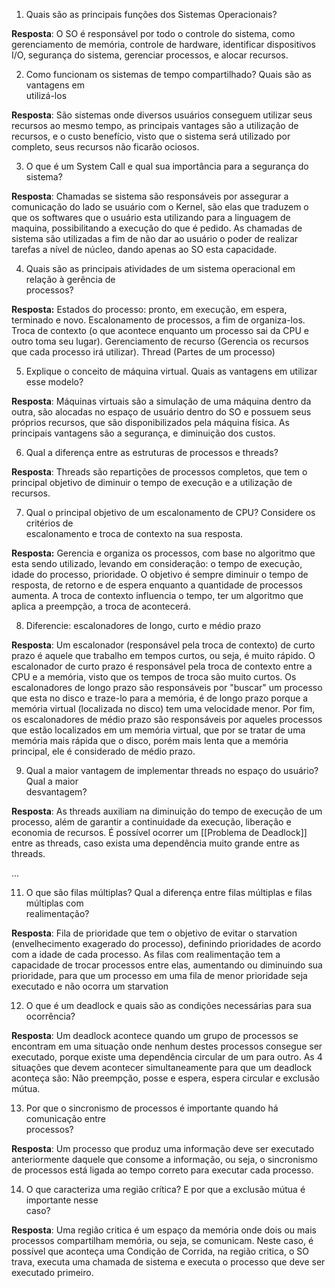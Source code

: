 
1) Quais são as principais funções dos Sistemas Operacionais?

**Resposta**: O SO é responsável por todo o controle do sistema, como gerenciamento de memória, controle de hardware, identificar dispositivos I/O, segurança do sistema,  gerenciar processos, e alocar recursos. 

2) Como funcionam os sistemas de tempo compartilhado? Quais são as vantagens em  
utilizá-los

**Resposta**: São sistemas onde diversos usuários conseguem utilizar seus recursos ao mesmo tempo, as principais vantages são a utilização de recursos, e o custo benefício, visto que o sistema será utilizado por completo, seus recursos não ficarão ociosos. 

3) O que é um System Call e qual sua importância para a segurança do sistema?

**Resposta**: Chamadas se sistema são responsáveis por assegurar a comunicação do lado se usuário com o Kernel, são elas que traduzem o que os softwares que o usuário esta utilizando para a linguagem de maquina, possibilitando a execução do que é pedido. As chamadas de sistema são utilizadas a fim de não dar ao usuário o poder de realizar tarefas a nível de núcleo, dando apenas ao SO esta capacidade. 

4) Quais são as principais atividades de um sistema operacional em relação à gerência de  
processos?

**Resposta:** Estados do processo: pronto, em execução, em espera, terminado e novo. Escalonamento de processos, a fim de organiza-los. Troca de contexto (o que acontece enquanto um processo sai da CPU e outro toma seu lugar). Gerenciamento de recurso (Gerencia os recursos que cada processo irá utilizar). Thread (Partes de um processo)

5) Explique o conceito de máquina virtual. Quais as vantagens em utilizar esse modelo?

**Resposta**: Máquinas virtuais são a simulação de uma máquina dentro da outra, são alocadas no espaço de usuário dentro do SO e possuem seus próprios recursos, que são disponibilizados pela máquina física. As principais vantagens são a segurança, e diminuição dos custos. 

6) Qual a diferença entre as estruturas de processos e threads?

**Resposta**: Threads são repartições de processos completos, que tem o principal objetivo de diminuir o tempo de execução e a utilização de recursos.

7) Qual o principal objetivo de um escalonamento de CPU? Considere os critérios de  
escalonamento e troca de contexto na sua resposta.

**Resposta:** Gerencia e organiza os processos, com base no algoritmo que esta sendo utilizado, levando em consideração: o tempo de execução, idade do processo, prioridade. O objetivo é sempre diminuir o tempo de resposta, de retorno e de espera enquanto a quantidade de processos aumenta. A troca de contexto influencia o tempo, ter um algoritmo que aplica a preempção, a troca de acontecerá.

8) Diferencie: escalonadores de longo, curto e médio prazo

**Resposta**: Um escalonador (responsável pela troca de contexto) de curto prazo é aquele que trabalho em tempos curtos, ou seja, é muito rápido. O escalonador de curto prazo é responsável pela troca de contexto entre a CPU e a memória, visto que os tempos de troca são muito curtos. Os escalonadores de longo prazo são responsáveis por "buscar" um processo que esta no disco e traze-lo para a memória, é de longo prazo porque a memória virtual (localizada no disco) tem uma velocidade menor. Por fim, os escalonadores de médio prazo são responsáveis por aqueles processos que estão localizados em um memória virtual, que por se tratar de uma memória mais rápida que o disco, porém mais lenta que a memória principal, ele é considerado de médio prazo. 

9) Qual a maior vantagem de implementar threads no espaço do usuário? Qual a maior  
desvantagem?

**Resposta**: As threads auxiliam na diminuição do tempo de execução de um processo, além de garantir a continuidade da execução, liberação e economia de recursos. É possível ocorrer um [[Problema de Deadlock]] entre as threads, caso exista uma dependência muito grande entre as threads. 

...

11) O que são filas múltiplas? Qual a diferença entre filas múltiplas e filas múltiplas com  
realimentação?

**Resposta**: Fila de prioridade que tem o objetivo de evitar o starvation (envelhecimento exagerado do processo), definindo prioridades de acordo com a idade de cada processo. As filas com realimentação tem a capacidade de trocar processos entre elas, aumentando ou diminuindo sua prioridade, para que um processo em uma fila de menor prioridade seja executado e não ocorra um starvation

12) O que é um deadlock e quais são as condições necessárias para sua ocorrência?

**Resposta**:  Um deadlock acontece quando um grupo de processos se encontram em uma situação onde nenhum destes processos consegue ser executado, porque existe uma dependência circular de um para outro. As 4 situações que devem acontecer simultaneamente para que um deadlock aconteça são: Não preempção, posse e espera, espera circular e exclusão mútua. 

13) Por que o sincronismo de processos é importante quando há comunicação entre  
processos?

**Resposta**: Um processo que produz uma informação deve ser executado anteriormente daquele que consome a informação, ou seja, o sincronismo de processos está ligada ao tempo correto para executar cada processo. 

14) O que caracteriza uma região crítica? E por que a exclusão mútua é importante nesse  
caso?

**Resposta**: Uma região critica é um espaço da memória onde dois ou mais processos compartilham memória, ou seja, se comunicam. Neste caso, é possível que aconteça uma Condição de Corrida, na região critica, o SO trava, executa uma chamada de sistema e executa o processo que deve ser executado primeiro. 
